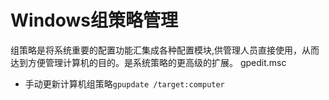 # Windows组策略管理

[//]: # (__author__ = "Clark Aaron")
[//]: # (__version__ = "v0.0")

组策略是将系统重要的配置功能汇集成各种配置模块,供管理人员直接使用，从而达到方便管理计算机的目的。是系统策略的更高级的扩展。
gpedit.msc

* 手动更新计算机组策略`gpupdate /target:computer`
